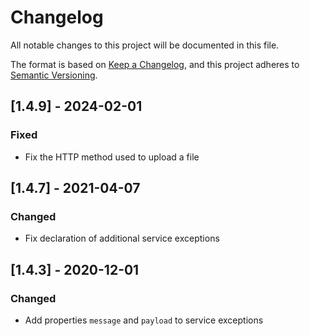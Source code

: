 # Changelog

All notable changes to this project will be documented in this file.

The format is based on [Keep a Changelog](https://keepachangelog.com/en/1.0.0/),
and this project adheres to [Semantic Versioning](https://semver.org/spec/v2.0.0.html).

## [1.4.9] - 2024-02-01
### Fixed
- Fix the HTTP method used to upload a file

## [1.4.7] - 2021-04-07
### Changed
- Fix declaration of additional service exceptions

## [1.4.3] - 2020-12-01
### Changed
- Add properties `message` and `payload` to service exceptions
